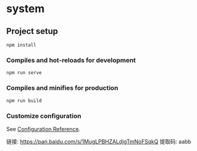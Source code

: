 # system

## Project setup
```
npm install
```

### Compiles and hot-reloads for development
```
npm run serve
```

### Compiles and minifies for production
```
npm run build
```

### Customize configuration
See [Configuration Reference](https://cli.vuejs.org/config/).

链接: https://pan.baidu.com/s/1MugLPBHZALdjgTmNoFSqkQ
提取码: aabb
